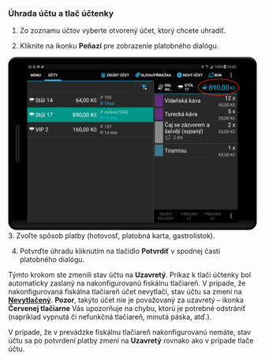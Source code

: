 ### Úhrada účtu a tlač účtenky

1. Zo zoznamu účtov vyberte otvorený účet, ktorý chcete uhradiť.

2. Kliknite na ikonku **Peňazí** pre zobrazenie platobného dialógu.

  ![](/assets/pay1.png)
3. Zvoľte spôsob platby \(hotovosť, platobná karta, gastrolístok\).

4. Potvrďte úhradu kliknutím na tlačidlo **Potvrdiť** v spodnej časti platobného dialógu.


Týmto krokom ste zmenili stav účtu na **Uzavretý**. Príkaz k tlači účtenky bol automaticky zaslaný na nakonfigurovanú fiskálnu tlačiareň. V prípade, že nakonfigurovaná fiskálna tlačiareň účet nevytlačí, stav účtu sa zmení na **[Nevytlačený](#Nevytlačený)**. **Pozor**, takýto účet nie je považovaný za uzavretý – ikonka **Červenej tlačiarne** Vás upozorňuje na chybu, ktorú je potrebné odstrániť \(napríklad vypnutá či nefunkčná tlačiareň, minutá páska, atď.\).

V prípade, že v prevádzke fiskálnu tlačiareň nakonfigurovanú nemáte, stav účtu sa po potvrdení platby zmení na **Uzavretý** rovnako ako v prípade tlače účtu.

